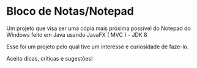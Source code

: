 # Bloco de Notas/Notepad
Um projeto que visa ser uma cópia mais próxima possível do Notepad do Windows feito em Java usando JavaFX ( MVC ) - JDK 8

Esse foi um projeto pelo qual tive um interesse e curiosidade de faze-lo.

Aceito dicas, críticas e sugestões!
